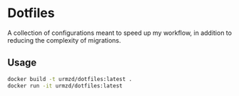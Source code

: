 # Dotfiles

A collection of configurations meant to speed up my workflow,
in addition to reducing the complexity of migrations.

## Usage

```bash
docker build -t urmzd/dotfiles:latest .
docker run -it urmzd/dotfiles:latest 
```

